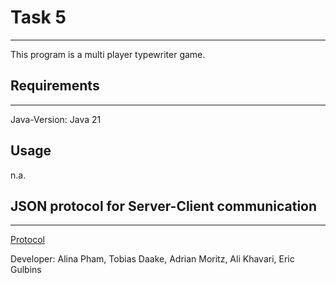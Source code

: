 # Task 5
---
This program is a multi player typewriter game.

## Requirements
---
Java-Version: Java 21

## Usage
n.a.

## JSON protocol for Server-Client communication
---
[Protocol](protocol.md)

Developer: Alina Pham, Tobias Daake, Adrian Moritz, Ali Khavari, Eric Gulbins
